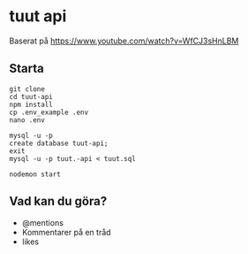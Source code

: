 # tuut api

Baserat på https://www.youtube.com/watch?v=WfCJ3sHnLBM

## Starta

    git clone
    cd tuut-api
    npm install
    cp .env_example .env
    nano .env

    mysql -u -p
    create database tuut-api;
    exit
    mysql -u -p tuut.-api < tuut.sql

    nodemon start

## Vad kan du göra?

* @mentions
* Kommentarer på en tråd
* likes